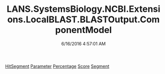 ﻿---
title: LANS.SystemsBiology.NCBI.Extensions.LocalBLAST.BLASTOutput.ComponentModel
date: 6/16/2016 4:57:01 AM
---

[HitSegment](T-LANS.SystemsBiology.NCBI.Extensions.LocalBLAST.BLASTOutput.ComponentModel.HitSegment.html)
[Parameter](T-LANS.SystemsBiology.NCBI.Extensions.LocalBLAST.BLASTOutput.ComponentModel.Parameter.html)
[Percentage](T-LANS.SystemsBiology.NCBI.Extensions.LocalBLAST.BLASTOutput.ComponentModel.Percentage.html)
[Score](T-LANS.SystemsBiology.NCBI.Extensions.LocalBLAST.BLASTOutput.ComponentModel.Score.html)
[Segment](T-LANS.SystemsBiology.NCBI.Extensions.LocalBLAST.BLASTOutput.ComponentModel.Segment.html)

